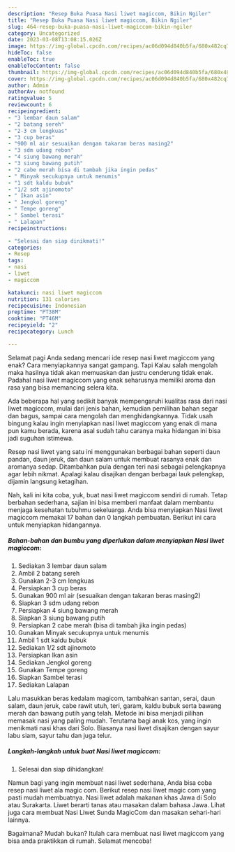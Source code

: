```yaml
---
description: "Resep Buka Puasa Nasi liwet magiccom, Bikin Ngiler"
title: "Resep Buka Puasa Nasi liwet magiccom, Bikin Ngiler"
slug: 464-resep-buka-puasa-nasi-liwet-magiccom-bikin-ngiler
category: Uncategorized
date: 2023-03-08T13:08:15.026Z
image: https://img-global.cpcdn.com/recipes/ac06d094d840b5fa/680x482cq70/nasi-liwet-magiccom-foto-resep-utama.jpg
hideToc: false
enableToc: true
enableTocContent: false
thumbnail: https://img-global.cpcdn.com/recipes/ac06d094d840b5fa/680x482cq70/nasi-liwet-magiccom-foto-resep-utama.jpg
cover: https://img-global.cpcdn.com/recipes/ac06d094d840b5fa/680x482cq70/nasi-liwet-magiccom-foto-resep-utama.jpg
author: Admin
authorAv: notfound
ratingvalue: 5
reviewcount: 6
recipeingredient:
- "3 lembar daun salam"
- "2 batang sereh"
- "2-3 cm lengkuas"
- "3 cup beras"
- "900 ml air sesuaikan dengan takaran beras masing2"
- "3 sdm udang rebon"
- "4 siung bawang merah"
- "3 siung bawang putih"
- "2 cabe merah bisa di tambah jika ingin pedas"
- " Minyak secukupnya untuk menumis"
- "1 sdt kaldu bubuk"
- "1/2 sdt ajinomoto"
- " Ikan asin"
- " Jengkol goreng"
- " Tempe goreng"
- " Sambel terasi"
- " Lalapan"
recipeinstructions:

- "Selesai dan siap dinikmati!"
categories:
- Resep
tags:
- nasi
- liwet
- magiccom

katakunci: nasi liwet magiccom 
nutrition: 131 calories
recipecuisine: Indonesian
preptime: "PT38M"
cooktime: "PT46M"
recipeyield: "2"
recipecategory: Lunch

---
```



Selamat pagi Anda sedang mencari ide resep nasi liwet magiccom yang enak? Cara menyiapkannya sangat gampang. Tapi Kalau salah mengolah maka hasilnya tidak akan memuaskan dan justru cenderung tidak enak. Padahal nasi liwet magiccom yang enak seharusnya memiliki aroma dan rasa yang bisa memancing selera kita.


Ada beberapa hal yang sedikit banyak mempengaruhi kualitas rasa dari nasi liwet magiccom, mulai dari jenis bahan, kemudian pemilihan bahan segar dan bagus, sampai cara mengolah dan menghidangkannya. Tidak usah bingung kalau ingin menyiapkan nasi liwet magiccom yang enak di mana pun kamu berada, karena asal sudah tahu caranya maka hidangan ini bisa jadi suguhan istimewa.

Resep nasi liwet yang satu ini menggunakan berbagai bahan seperti daun pandan, daun jeruk, dan daun salam untuk membuat rasanya enak dan aromanya sedap. Ditambahkan pula dengan teri nasi sebagai pelengkapnya agar lebih nikmat. Apalagi kalau disajikan dengan berbagai lauk pelengkap, dijamin langsung ketagihan.


Nah, kali ini kita coba, yuk, buat nasi liwet magiccom sendiri di rumah. Tetap berbahan sederhana, sajian ini bisa memberi manfaat dalam membantu menjaga kesehatan tubuhmu sekeluarga. Anda bisa menyiapkan Nasi liwet magiccom memakai 17 bahan dan 0 langkah pembuatan. Berikut ini cara untuk menyiapkan hidangannya.

<!--inarticleads1-->

##### Bahan-bahan dan bumbu yang diperlukan dalam menyiapkan Nasi liwet magiccom:

1. Sediakan 3 lembar daun salam
1. Ambil 2 batang sereh
1. Gunakan 2-3 cm lengkuas
1. Persiapkan 3 cup beras
1. Gunakan 900 ml air (sesuaikan dengan takaran beras masing2)
1. Siapkan 3 sdm udang rebon
1. Persiapkan 4 siung bawang merah
1. Siapkan 3 siung bawang putih
1. Persiapkan 2 cabe merah (bisa di tambah jika ingin pedas)
1. Gunakan  Minyak secukupnya untuk menumis
1. Ambil 1 sdt kaldu bubuk
1. Sediakan 1/2 sdt ajinomoto
1. Persiapkan  Ikan asin
1. Sediakan  Jengkol goreng
1. Gunakan  Tempe goreng
1. Siapkan  Sambel terasi
1. Sediakan  Lalapan


Lalu masukkan beras kedalam magicom, tambahkan santan, serai, daun salam, daun jeruk, cabe rawit utuh, teri, garam, kaldu bubuk serta bawang merah dan bawang putih yang telah. Metode ini bisa menjadi pilihan memasak nasi yang paling mudah. Terutama bagi anak kos, yang ingin menikmati nasi khas dari Solo. Biasanya nasi liwet disajikan dengan sayur labu siam, sayur tahu dan juga telur. 

<!--inarticleads2-->

##### Langkah-langkah untuk buat Nasi liwet magiccom:


1. Selesai dan siap dihidangkan!

Namun bagi yang ingin membuat nasi liwet sederhana, Anda bisa coba resep nasi liwet ala magic com. Berikut resep nasi liwet magic com yang pasti mudah membuatnya. Nasi liwet adalah makanan khas Jawa di Solo atau Surakarta. Liwet berarti tanas atau masakan dalam bahasa Jawa. Lihat juga cara membuat Nasi Liwet Sunda MagicCom dan masakan sehari-hari lainnya. 

Bagaimana? Mudah bukan? Itulah cara membuat nasi liwet magiccom yang bisa anda praktikkan di rumah. Selamat mencoba!
